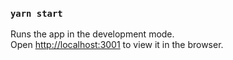 ### `yarn start`

Runs the app in the development mode.<br />
Open [http://localhost:3001](http://localhost:3001) to view it in the browser.
